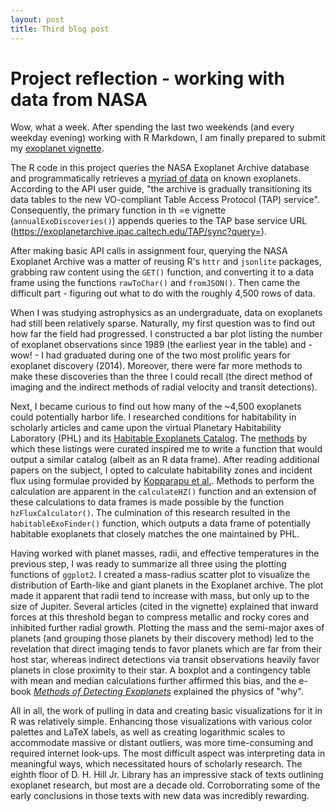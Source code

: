 ```yaml
---
layout: post
title: Third blog post
---
```


# Project reflection - working with data from NASA

Wow, what a week. After spending the last two weekends (and every weekday evening) working with R Markdown, I am finally prepared to submit my [exoplanet vignette](https://scimaksim.github.io/nasa-api-vignette/). 

The R code in this project queries the NASA Exoplanet Archive database and programmatically retrieves a [myriad of data](https://exoplanetarchive.ipac.caltech.edu/docs/API_PS_columns.html#addtldefault) on known exoplanets. According to the API user guide, "the archive is gradually transitioning its data tables to the new VO-compliant Table Access Protocol (TAP) service". Consequently, the primary function in th
=e vignette (`annualExoDiscoveries()`) appends queries to the TAP base service URL (https://exoplanetarchive.ipac.caltech.edu/TAP/sync?query=).

After making basic API calls in assignment four, querying the NASA Exoplanet Archive was a matter of reusing R's `httr` and `jsonlite` packages, grabbing raw content using the `GET()` function, and converting it to a data frame using the functions `rawToChar()` and `fromJSON()`. Then came the difficult part - figuring out what to do with the roughly 4,500 rows of data. 

When I was studying astrophysics as an undergraduate, data on exoplanets had still been relatively sparse. Naturally, my first question was to find out how far the field had progressed. I constructed a bar plot listing the number of exoplanet observations since 1989 (the earliest year in the table) and - wow! - I had graduated during one of the two most prolific years for exoplanet discovery (2014). Moreover, there were far more methods to make these discoveries than the three I could recall (the direct method of imaging and the indirect methods of radial velocity and transit detections).

Next, I became curious to find out how many of the ~4,500 exoplanets could potentially harbor life. I researched conditions for habitability in scholarly articles and came upon the virtual Planetary Habitability Laboratory (PHL) and its [Habitable Exoplanets Catalog](http://phl.upr.edu/projects/habitable-exoplanets-catalog). The [methods](http://phl.upr.edu/projects/habitable-exoplanets-catalog/methods) by which these listings were curated inspired me to write a function that would output a similar catalog (albeit as an R data frame). After reading additional papers on the subject, I opted to calculate habitability zones and incident flux using formulae provided by [Kopparapu et al.](https://iopscience.iop.org/article/10.1088/2041-8205/787/2/L29). Methods to perform the calculation are apparent in the `calculateHZ()` function and an extension of these calculations to data frames is made possible by the function `hzFluxCalculator()`. The culmination of this research resulted in the `habitableExoFinder()` function, which outputs a data frame of potentially habitable exoplanets that closely matches the one maintained by PHL.

Having worked with planet masses, radii, and effective temperatures in the previous step, I was ready to summarize all three using the plotting functions of `ggplot2`. I created a mass-radius scatter plot to visualize the distribution of Earth-like and giant planets in the Exoplanet archive. The plot made it apparent that radii tend to increase with mass, but only up to the size of Jupiter. Several articles (cited in the vignette) explained that inward forces at this threshold began to compress metallic and rocky cores and inhibited further radial growth. Plotting the mass and the semi-major axes of planets (and grouping those planets by their discovery method) led to the revelation that direct imaging tends to favor planets which are far from their host star, whereas indirect detections via transit observations heavily favor planets in close proximity to their star. A boxplot and a contingency table with mean and median calculations further affirmed this bias, and the e-book [_Methods of Detecting Exoplanets_](https://www.springer.com/gp/book/9783319274560) explained the physics of "why".

All in all, the work of pulling in data and creating basic visualizations for it in R was relatively simple. Enhancing those visualizations with various color palettes and LaTeX labels, as well as creating logarithmic scales to accommodate massive or distant outliers, was more time-consuming and required internet look-ups. The most difficult aspect was interpreting data in meaningful ways, which necessitated hours of scholarly research. The eighth floor of D. H. Hill Jr. Library has an impressive stack of texts outlining exoplanet research, but most are a decade old. Corroborrating some of the early conclusions in those texts with new data was incredibly rewarding.
 


